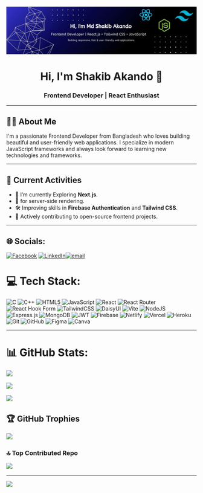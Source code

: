 <p align="center">
  <img src="https://github.com/Md-Shakib-Akando/Md-Shakib-Akando/blob/main/Github%20banner.jpg" alt="Banner" />
</p>

<h1 align="center">Hi, I'm Shakib Akando 👋</h1>
<h3 align="center">Frontend Developer | React Enthusiast</h3>

---

## 👨‍💻 About Me

I'm a passionate Frontend Developer from Bangladesh who loves building beautiful and user-friendly web applications. I specialize in modern JavaScript frameworks and always look forward to learning new technologies and frameworks.

---

## 🚀 Current Activities

- 🔭 I’m currently Exploring **Next.js**.
- 🌱  for server-side rendering.
- 🛠️ Improving skills in **Firebase Authentication** and **Tailwind CSS**.
- 💬 Actively contributing to open-source frontend projects.

---
## 🌐 Socials:
[![Facebook](https://img.shields.io/badge/Facebook-%231877F2.svg?logo=Facebook&logoColor=white)](https://facebook.com/https://www.facebook.com/sha.kib.493731) [![LinkedIn](https://img.shields.io/badge/LinkedIn-%230077B5.svg?logo=linkedin&logoColor=white)](https://linkedin.com/in/https://www.linkedin.com/in/md-shakib-akando-b1a84533b/)[![email](https://img.shields.io/badge/Email-D14836?logo=gmail&logoColor=white)](mailto:mdshakibss80792@gmail.com) 

# 💻 Tech Stack:
![C](https://img.shields.io/badge/c-%2300599C.svg?style=for-the-badge&logo=c&logoColor=white) 
![C++](https://img.shields.io/badge/c++-%2300599C.svg?style=for-the-badge&logo=c%2B%2B&logoColor=white) 
![HTML5](https://img.shields.io/badge/html5-%23E34F26.svg?style=for-the-badge&logo=html5&logoColor=white) 
![JavaScript](https://img.shields.io/badge/javascript-%23323330.svg?style=for-the-badge&logo=javascript&logoColor=%23F7DF1E) 
![React](https://img.shields.io/badge/react-%2320232a.svg?style=for-the-badge&logo=react&logoColor=%2361DAFB) 
![React Router](https://img.shields.io/badge/React_Router-CA4245?style=for-the-badge&logo=react-router&logoColor=white) 
![React Hook Form](https://img.shields.io/badge/React%20Hook%20Form-%23EC5990.svg?style=for-the-badge&logo=reacthookform&logoColor=white) 
![TailwindCSS](https://img.shields.io/badge/tailwindcss-%2338B2AC.svg?style=for-the-badge&logo=tailwind-css&logoColor=white) 
![DaisyUI](https://img.shields.io/badge/daisyui-5A0EF8?style=for-the-badge&logo=daisyui&logoColor=white) 
![Vite](https://img.shields.io/badge/vite-%23646CFF.svg?style=for-the-badge&logo=vite&logoColor=white) 
![NodeJS](https://img.shields.io/badge/node.js-6DA55F?style=for-the-badge&logo=node.js&logoColor=white) 
![Express.js](https://img.shields.io/badge/express.js-%23404d59.svg?style=for-the-badge&logo=express&logoColor=%2361DAFB) 
![MongoDB](https://img.shields.io/badge/MongoDB-%234ea94b.svg?style=for-the-badge&logo=mongodb&logoColor=white) 
![JWT](https://img.shields.io/badge/JWT-black?style=for-the-badge&logo=JSON%20web%20tokens) 
![Firebase](https://img.shields.io/badge/firebase-%23039BE5.svg?style=for-the-badge&logo=firebase) 
![Netlify](https://img.shields.io/badge/netlify-%23000000.svg?style=for-the-badge&logo=netlify&logoColor=#00C7B7) 
![Vercel](https://img.shields.io/badge/vercel-%23000000.svg?style=for-the-badge&logo=vercel&logoColor=white) 
![Heroku](https://img.shields.io/badge/heroku-%23430098.svg?style=for-the-badge&logo=heroku&logoColor=white) 
![Git](https://img.shields.io/badge/git-%23F05033.svg?style=for-the-badge&logo=git&logoColor=white) 
![GitHub](https://img.shields.io/badge/github-%23121011.svg?style=for-the-badge&logo=github&logoColor=white) 
![Figma](https://img.shields.io/badge/figma-%23F24E1E.svg?style=for-the-badge&logo=figma&logoColor=white) 
![Canva](https://img.shields.io/badge/Canva-%2300C4CC.svg?style=for-the-badge&logo=Canva&logoColor=white) 

---
# 📊 GitHub Stats:

![](https://github-readme-stats.vercel.app/api?username=Md-Shakib-Akando&hide_border=true&include_all_commits=true&count_private=true)

![](https://nirzak-streak-stats.vercel.app/?user=Md-Shakib-Akando&hide_border=true)

![](https://github-readme-stats.vercel.app/api/top-langs/?username=Md-Shakib-Akando&hide_border=true&include_all_commits=true&count_private=true&layout=compact)


## 🏆 GitHub Trophies
![](https://github-profile-trophy.vercel.app/?username=Md-Shakib-Akando&theme=radical&no-frame=false&no-bg=true&margin-w=4)

### 🔝 Top Contributed Repo
![](https://github-contributor-stats.vercel.app/api?username=Md-Shakib-Akando&limit=5&theme=dark&combine_all_yearly_contributions=true)

---
[![](https://visitcount.itsvg.in/api?id=Md-Shakib-Akando&icon=0&color=0)](https://visitcount.itsvg.in)

<!-- Proudly created with GPRM ( https://gprm.itsvg.in ) -->

